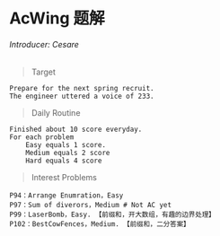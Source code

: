 # AcWing 题解
###### Introducer: Cesare
> Target
    
    Prepare for the next spring recruit.
    The engineer uttered a voice of 233.

> Daily Routine
    
    Finished about 10 score everyday.
    For each problem
        Easy equals 1 score.
        Medium equals 2 score
        Hard equals 4 score
        
> Interest Problems
    
    P94：Arrange Enumration，Easy
    P97：Sum of diverors，Medium # Not AC yet
    P99：LaserBomb，Easy. 【前缀和，开大数组，有趣的边界处理】
    P102：BestCowFences，Medium. 【前缀和，二分答案】